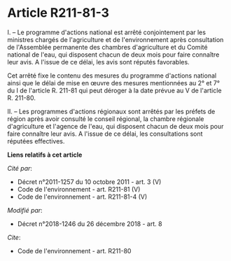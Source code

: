 # Article R211-81-3

I. – Le programme d'actions national est arrêté conjointement par les ministres chargés de l'agriculture et de
l'environnement après consultation de l'Assemblée permanente des chambres d'agriculture et du Comité national de l'eau, qui
disposent chacun de deux mois pour faire connaître leur avis. A l'issue de ce délai, les avis sont réputés favorables. 

Cet arrêté fixe le contenu des mesures du programme d'actions national ainsi que le délai de mise en œuvre des mesures
mentionnées au 2° et 7° du I de l'article R. 211-81 qui peut déroger à la date prévue au V de l'article R. 211-80. 

II. – Les programmes d'actions régionaux sont arrêtés par les préfets de région après avoir consulté le conseil régional, la
chambre régionale d'agriculture et l'agence de l'eau, qui disposent chacun de deux mois pour faire connaître leur avis. A
l'issue de ce délai, les consultations sont réputées effectives.

**Liens relatifs à cet article**

_Cité par_:

  - Décret n°2011-1257 du 10 octobre 2011 - art. 3 (V)
  - Code de l'environnement - art. R211-81 (V)
  - Code de l'environnement - art. R211-81-4 (V)

_Modifié par_:

  - Décret n°2018-1246 du 26 décembre 2018 - art. 8

_Cite_:

  - Code de l'environnement - art. R211-80
